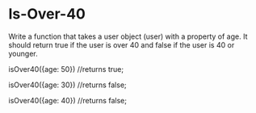 # Is-Over-40
Write a function that takes a user object (user) with a property of age. It should return true if the user is over 40 and false if the user is 40 or younger.

isOver40({age: 50}) //returns true;

isOver40({age: 30}) //returns false;

isOver40({age: 40}) //returns false;
